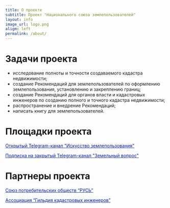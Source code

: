 ```yaml
---
title: О проекте
subtitle: Проект "Национального союза землепользователей"
layout: info  
image_url: logo.png
aligm: left
permalink: /about/
---
```

# Задачи проекта

- исследование полноты и точности создаваемого кадастра недвижимости;
- создание Рекомендаций для землепользователей по оформлению землепользования, установлению и закреплению границ; 
- создание Рекомендаций для органов власти и кадастровых инженеров по созданию полного и точного кадастра недвижимости;
- распространение и внедрение Рекомендаций;
- написать книгу для землепользователей.

# Площадки проекта

<a href="https://t.me/land_use_art/" target="blank" style="color: #031da3">Открытый Telegram-канал "Искусство землепользования"</a>

<a href="https://paywall.pw/kp6nnmpvla6z" target="blank" style="color: #031da3">Подписка на закрытый Telegram-канал "Земельный вопрос"</a>

# Партнеры проекта

<a href="https://xn----mtbukben7em.xn--p1ai/" target="blank" style="color: #031da3">Союз потребительских обществ “РУСЬ”</a>

<a href="https://kadastrsro.ru/" target="blank" style="color: #031da3">Ассоциация “Гильдия кадастровых инженеров”</a>